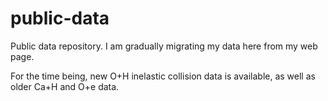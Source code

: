 # public-data
Public data repository.  I am gradually migrating my data here from my web page.

For the time being, new O+H inelastic collision data is available, as well as older Ca+H and O+e data.
